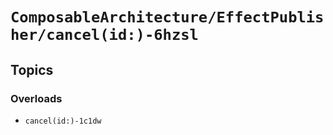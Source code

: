 # ``ComposableArchitecture/EffectPublisher/cancel(id:)-6hzsl``

## Topics

### Overloads

- ``cancel(id:)-1c1dw``
